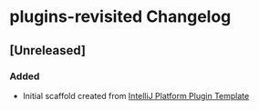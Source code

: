 <!-- Keep a Changelog guide -> https://keepachangelog.com -->

# plugins-revisited Changelog

## [Unreleased]
### Added
- Initial scaffold created from [IntelliJ Platform Plugin Template](https://github.com/JetBrains/intellij-platform-plugin-template)
